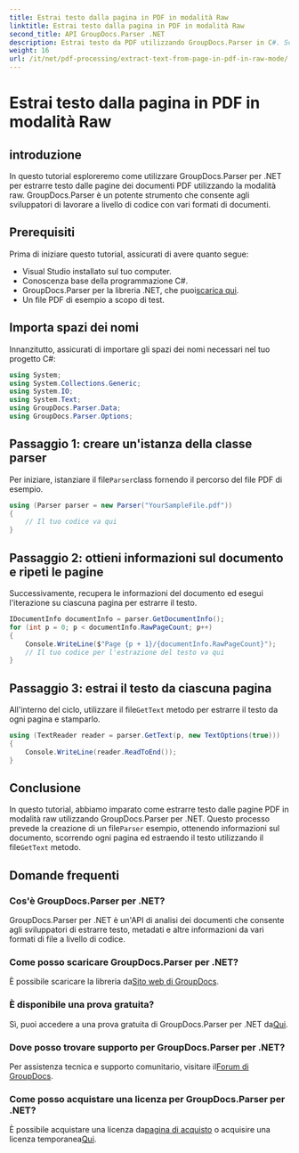 ```yaml
---
title: Estrai testo dalla pagina in PDF in modalità Raw
linktitle: Estrai testo dalla pagina in PDF in modalità Raw
second_title: API GroupDocs.Parser .NET
description: Estrai testo da PDF utilizzando GroupDocs.Parser in C#. Scopri un'estrazione efficiente del testo PDF con questa potente libreria .NET.
weight: 16
url: /it/net/pdf-processing/extract-text-from-page-in-pdf-in-raw-mode/
---
```


# Estrai testo dalla pagina in PDF in modalità Raw

## introduzione
In questo tutorial esploreremo come utilizzare GroupDocs.Parser per .NET per estrarre testo dalle pagine dei documenti PDF utilizzando la modalità raw. GroupDocs.Parser è un potente strumento che consente agli sviluppatori di lavorare a livello di codice con vari formati di documenti.
## Prerequisiti
Prima di iniziare questo tutorial, assicurati di avere quanto segue:
- Visual Studio installato sul tuo computer.
- Conoscenza base della programmazione C#.
- GroupDocs.Parser per la libreria .NET, che puoi[scarica qui](https://releases.groupdocs.com/parser/net/).
- Un file PDF di esempio a scopo di test.

## Importa spazi dei nomi
Innanzitutto, assicurati di importare gli spazi dei nomi necessari nel tuo progetto C#:
```csharp
using System;
using System.Collections.Generic;
using System.IO;
using System.Text;
using GroupDocs.Parser.Data;
using GroupDocs.Parser.Options;
```
## Passaggio 1: creare un'istanza della classe parser
 Per iniziare, istanziare il file`Parser`class fornendo il percorso del file PDF di esempio.
```csharp
using (Parser parser = new Parser("YourSampleFile.pdf"))
{
    // Il tuo codice va qui
}
```
## Passaggio 2: ottieni informazioni sul documento e ripeti le pagine
Successivamente, recupera le informazioni del documento ed esegui l'iterazione su ciascuna pagina per estrarre il testo.
```csharp
IDocumentInfo documentInfo = parser.GetDocumentInfo();
for (int p = 0; p < documentInfo.RawPageCount; p++)
{
    Console.WriteLine($"Page {p + 1}/{documentInfo.RawPageCount}");
    // Il tuo codice per l'estrazione del testo va qui
}
```
## Passaggio 3: estrai il testo da ciascuna pagina
 All'interno del ciclo, utilizzare il file`GetText` metodo per estrarre il testo da ogni pagina e stamparlo.
```csharp
using (TextReader reader = parser.GetText(p, new TextOptions(true)))
{
    Console.WriteLine(reader.ReadToEnd());
}
```

## Conclusione
 In questo tutorial, abbiamo imparato come estrarre testo dalle pagine PDF in modalità raw utilizzando GroupDocs.Parser per .NET. Questo processo prevede la creazione di un file`Parser` esempio, ottenendo informazioni sul documento, scorrendo ogni pagina ed estraendo il testo utilizzando il file`GetText` metodo.

## Domande frequenti
### Cos'è GroupDocs.Parser per .NET?
GroupDocs.Parser per .NET è un'API di analisi dei documenti che consente agli sviluppatori di estrarre testo, metadati e altre informazioni da vari formati di file a livello di codice.
### Come posso scaricare GroupDocs.Parser per .NET?
 È possibile scaricare la libreria da[Sito web di GroupDocs](https://releases.groupdocs.com/parser/net/).
### È disponibile una prova gratuita?
 Sì, puoi accedere a una prova gratuita di GroupDocs.Parser per .NET da[Qui](https://releases.groupdocs.com/).
### Dove posso trovare supporto per GroupDocs.Parser per .NET?
 Per assistenza tecnica e supporto comunitario, visitare il[Forum di GroupDocs](https://forum.groupdocs.com/c/parser/17).
### Come posso acquistare una licenza per GroupDocs.Parser per .NET?
 È possibile acquistare una licenza da[pagina di acquisto](https://purchase.groupdocs.com/buy) o acquisire una licenza temporanea[Qui](https://purchase.groupdocs.com/temporary-license/).